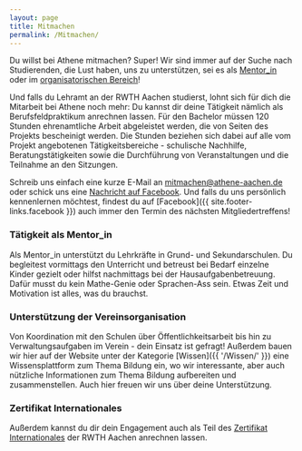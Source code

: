 ```yaml
---
layout: page
title: Mitmachen
permalink: /Mitmachen/
---
```


Du willst bei Athene mitmachen? Super!
Wir sind immer auf der Suche nach Studierenden, die Lust haben, uns zu unterstützen, sei es als [Mentor_in](#tätigkeit-als-mentor_in) oder im [organisatorischen Bereich](#unterstützung-der-vereinsorganisation)!

Und falls du Lehramt an der RWTH Aachen studierst, lohnt sich für dich die Mitarbeit bei Athene noch mehr: Du kannst dir deine Tätigkeit nämlich als Berufsfeldpraktikum anrechnen lassen. Für den Bachelor müssen 120 Stunden ehrenamtliche Arbeit abgeleistet werden, die von Seiten des Projekts bescheinigt werden. Die Stunden beziehen sich dabei auf alle vom Projekt angebotenen Tätigkeitsbereiche - schulische Nachhilfe, Beratungstätigkeiten sowie die Durchführung von Veranstaltungen und die Teilnahme an den Sitzungen.

Schreib uns einfach eine kurze E-Mail an <a href="mailto:mitmachen@athene-aachen.de">mitmachen@athene-aachen.de</a> oder schick uns eine [Nachricht auf Facebook](https://m.me/AtheneAachen). Und falls du uns persönlich kennenlernen möchtest, findest du auf [Facebook]({{ site.footer-links.facebook }}) auch immer den Termin des nächsten Mitgliedertreffens!

### Tätigkeit als Mentor_in
Als Mentor_in unterstützt du Lehrkräfte in Grund- und Sekundarschulen. Du begleitest vormittags den Unterricht und betreust bei Bedarf einzelne Kinder gezielt oder hilfst nachmittags bei der Hausaufgabenbetreuung. Dafür musst du kein Mathe-Genie oder Sprachen-Ass sein.
Etwas Zeit und Motivation ist alles, was du brauchst.

### Unterstützung der Vereinsorganisation
Von Koordination mit den Schulen über Öffentlichkeitsarbeit bis hin zu Verwaltungsaufgaben im Verein - dein Einsatz ist gefragt!
Außerdem bauen wir hier auf der Website unter der Kategorie [Wissen]({{ '/Wissen/' }}) eine Wissensplattform zum Thema Bildung ein, wo wir interessante, aber auch nützliche Informationen zum Thema Bildung aufbereiten und zusammenstellen. Auch hier freuen wir uns über deine Unterstützung.

### Zertifikat Internationales
Außerdem kannst du dir dein Engagement auch als Teil des [Zertifikat Internationales](https://www.rwth-aachen.de/cms/root/Studium/Im-Studium/Engagement-Freizeit/Engagement-International/~bqxh/Zertifikat-Internationales/) der RWTH Aachen anrechnen lassen.
